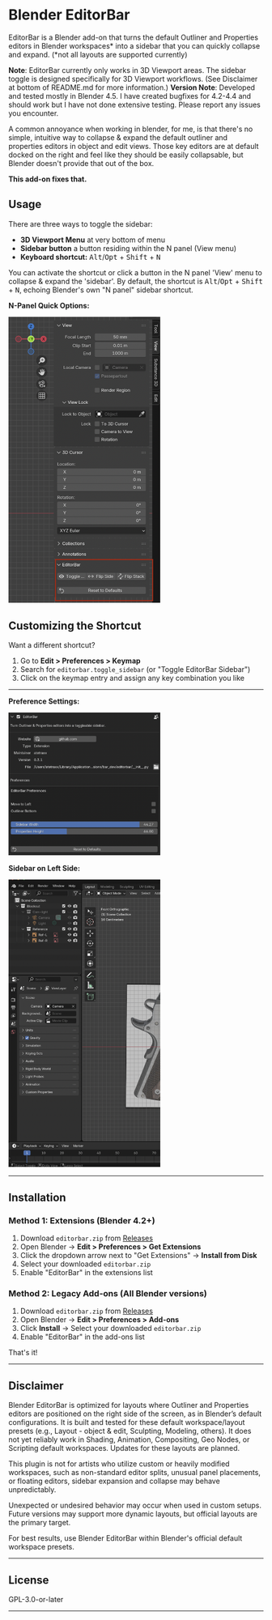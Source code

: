 # Blender EditorBar

EditorBar is a Blender add-on that turns the default Outliner and Properties editors in Blender workspaces* into a sidebar that you can quickly collapse and expand. (*not all layouts are supported currently)

**Note**: EditorBar currently only works in 3D Viewport areas. The sidebar toggle is designed specifically for 3D Viewport workflows. (See Disclaimer at bottom of README.md for more information.)
**Version Note**: Developed and tested mostly in Blender 4.5. I have created bugfixes for 4.2-4.4 and should work but I have not done extensive testing. Please report any issues you encounter.

A common annoyance when working in blender, for me, is that there's no simple, intuitive way to collapse & expand the default outliner and properties editors in object and edit views. Those key editors are at default docked on the right and feel like they should be easily collapsable, but Blender doesn't provide that out of the box.

**This add-on fixes that.**

## Usage

There are three ways to toggle the sidebar:

- **3D Viewport Menu** at very bottom of menu
- **Sidebar button** a button residing within the N panel (View menu)
- **Keyboard shortcut:** <kbd>Alt</kbd>/<kbd>Opt</kbd> + <kbd>Shift</kbd> + <kbd>N</kbd>

You can activate the shortcut or click a button in the N panel 'View' menu to collapse & expand the 'sidebar'. By default, the shortcut is <kbd>Alt</kbd>/<kbd>Opt</kbd> + <kbd>Shift</kbd> + <kbd>N</kbd>, echoing Blender's own "N panel" sidebar shortcut.

**N-Panel Quick Options:**

<img src="images/Screenshot1.png" width="300">


## Customizing the Shortcut

Want a different shortcut?

1. Go to **Edit > Preferences > Keymap**
2. Search for `editorbar.toggle_sidebar` (or "Toggle EditorBar Sidebar")
3. Click on the keymap entry and assign any key combination you like

---

**Preference Settings:**

<img src="images/Screenshot2.png" width="300">

**Sidebar on Left Side:**

<img src="images/Screenshot3.png" width="300">

---

## Installation

### Method 1: Extensions (Blender 4.2+)

1. Download `editorbar.zip` from [Releases](https://github.com/JamesN-dev/blender-editorbar/releases/latest)
2. Open Blender → **Edit > Preferences > Get Extensions**
3. Click the dropdown arrow next to "Get Extensions" → **Install from Disk**
4. Select your downloaded `editorbar.zip`
5. Enable "EditorBar" in the extensions list

### Method 2: Legacy Add-ons (All Blender versions)

1. Download `editorbar.zip` from [Releases](https://github.com/JamesN-dev/blender-editorbar/releases/latest)
2. Open Blender → **Edit > Preferences > Add-ons**
3. Click **Install** → Select your downloaded `editorbar.zip`
4. Enable "EditorBar" in the add-ons list

That's it!

---

## Disclaimer

Blender EditorBar is optimized for layouts where Outliner and Properties editors are positioned on the right side of the screen, as in Blender’s default configurations. It is built and tested for these default workspace/layout presets (e.g., Layout - object & edit, Sculpting, Modeling, others). It does not yet reliably work in Shading, Animation, Compositing, Geo Nodes, or Scripting default workspaces. Updates for these layouts are planned.

This plugin is not for artists who utilize custom or heavily modified workspaces, such as non-standard editor splits, unusual panel placements, or floating editors, sidebar expansion and collapse may behave unpredictably.

Unexpected or undesired behavior may occur when used in custom setups. Future versions may support more dynamic layouts, but official layouts are the primary target.

For best results, use Blender EditorBar within Blender's official default workspace presets.

---

## License

GPL-3.0-or-later

---
